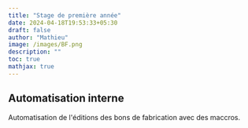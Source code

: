 ```yaml
---
title: "Stage de première année"
date: 2024-04-18T19:53:33+05:30
draft: false
author: "Mathieu"
image: /images/BF.png
description: ""
toc: true
mathjax: true
---
```


## Automatisation interne 

Automatisation de l'éditions des bons de fabrication avec des maccros. 
